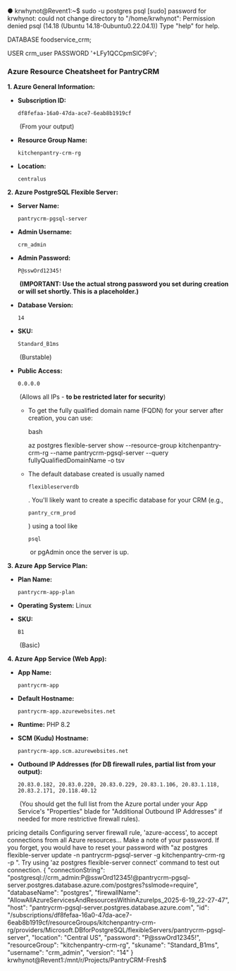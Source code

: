 
● krwhynot@Revent1:~$ sudo -u postgres psql
[sudo] password for krwhynot:
could not change directory to "/home/krwhynot": Permission denied
psql (14.18 (Ubuntu 14.18-0ubuntu0.22.04.1))
Type "help" for help.

DATABASE foodservice_crm;

USER crm_user 
PASSWORD '+LFy1QCCpmSlC9Fv';
### Azure Resource Cheatsheet for PantryCRM

**1. Azure General Information:**

- **Subscription ID:** 
    
    ```
    df8fefaa-16a0-47da-ace7-6eab8b1919cf
    ```
    
     (From your output)
- **Resource Group Name:** 
    
    ```
    kitchenpantry-crm-rg
    ```
    
- **Location:** 
    
    ```
    centralus
    ```
    

**2. Azure PostgreSQL Flexible Server:**

- **Server Name:** 
    
    ```
    pantrycrm-pgsql-server
    ```
    
- **Admin Username:** 
    
    ```
    crm_admin
    ```
    
- **Admin Password:** 
    
    ```
    P@sswOrd12345!
    ```
    
     **(IMPORTANT: Use the actual strong password you set during creation or will set shortly. This is a placeholder.)**
- **Database Version:** 
    
    ```
    14
    ```
    
- **SKU:** 
    
    ```
    Standard_B1ms
    ```
    
     (Burstable)
- **Public Access:** 
    
    ```
    0.0.0.0
    ```
    
     (Allows all IPs - **to be restricted later for security**)
    - To get the fully qualified domain name (FQDN) for your server after creation, you can use:
        
        bash
        
        az postgres flexible-server show --resource-group kitchenpantry-crm-rg --name pantrycrm-pgsql-server --query fullyQualifiedDomainName -o tsv
        
    - The default database created is usually named 
        
        ```
        flexibleserverdb
        ```
        
        . You'll likely want to create a specific database for your CRM (e.g., 
        
        ```
        pantry_crm_prod
        ```
        
        ) using a tool like 
        
        ```
        psql
        ```
        
         or pgAdmin once the server is up.

**3. Azure App Service Plan:**

- **Plan Name:** 
    
    ```
    pantrycrm-app-plan
    ```
    
- **Operating System:** Linux
- **SKU:** 
    
    ```
    B1
    ```
    
     (Basic)

**4. Azure App Service (Web App):**

- **App Name:** 
    
    ```
    pantrycrm-app
    ```
    
- **Default Hostname:** 
    
    ```
    pantrycrm-app.azurewebsites.net
    ```
    
- **Runtime:** PHP 8.2
- **SCM (Kudu) Hostname:** 
    
    ```
    pantrycrm-app.scm.azurewebsites.net
    ```
    
- **Outbound IP Addresses (for DB firewall rules, partial list from your output):** 
    
    ```
    20.83.0.182, 20.83.0.220, 20.83.0.229, 20.83.1.106, 20.83.1.118, 20.83.2.171, 20.118.40.12
    ```
    
     (You should get the full list from the Azure portal under your App Service's "Properties" blade for "Additional Outbound IP Addresses" if needed for more restrictive firewall rules).

 pricing details
Configuring server firewall rule, 'azure-access', to accept connections from all Azure resources...
Make a note of your password. If you forget, you would have to reset your password with "az postgres flexible-server update -n pantrycrm-pgsql-server -g kitchenpantry-crm-rg -p <new-password>".
Try using 'az postgres flexible-server connect' command to test out connection.
{
  "connectionString": "postgresql://crm_admin:P@sswOrd12345!@pantrycrm-pgsql-server.postgres.database.azure.com/postgres?sslmode=require",
  "databaseName": "postgres",
  "firewallName": "AllowAllAzureServicesAndResourcesWithinAzureIps_2025-6-19_22-27-47",
  "host": "pantrycrm-pgsql-server.postgres.database.azure.com",
  "id": "/subscriptions/df8fefaa-16a0-47da-ace7-6eab8b1919cf/resourceGroups/kitchenpantry-crm-rg/providers/Microsoft.DBforPostgreSQL/flexibleServers/pantrycrm-pgsql-server",
  "location": "Central US",
  "password": "P@sswOrd12345!",
  "resourceGroup": "kitchenpantry-crm-rg",
  "skuname": "Standard_B1ms",
  "username": "crm_admin",
  "version": "14"
}
krwhynot@Revent1:/mnt/r/Projects/PantryCRM-Fresh$ 